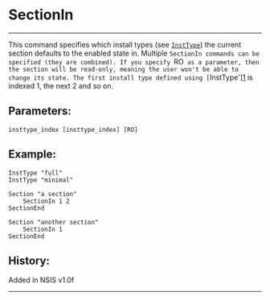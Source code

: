 # SectionIn

---

This command specifies which install types (see [`InstType`][1]) the current section defaults to the enabled state in. Multiple `SectionIn commands can be specified (they are combined). If you specify `RO` as a parameter, then the section will be read-only, meaning the user won't be able to change its state. The first install type defined using [`InstType'][1] is indexed 1, the next 2 and so on.

## Parameters:

    insttype_index [insttype_index] [RO]

## Example:

	InstType "full"
	InstType "minimal"
	 
	Section "a section"
		SectionIn 1 2
	SectionEnd
	 
	Section "another section"
		SectionIn 1
	SectionEnd

## History:

Added in NSIS v1.0f

---

[1]: InstType.md